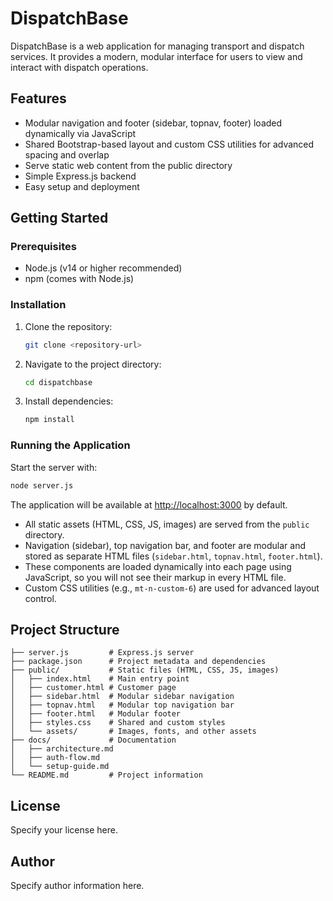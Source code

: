 # DispatchBase

DispatchBase is a web application for managing transport and dispatch services. It provides a modern, modular interface for users to view and interact with dispatch operations.

## Features
- Modular navigation and footer (sidebar, topnav, footer) loaded dynamically via JavaScript
- Shared Bootstrap-based layout and custom CSS utilities for advanced spacing and overlap
- Serve static web content from the public directory
- Simple Express.js backend
- Easy setup and deployment

## Getting Started

### Prerequisites
- Node.js (v14 or higher recommended)
- npm (comes with Node.js)

### Installation
1. Clone the repository:
   ```bash
   git clone <repository-url>
   ```
2. Navigate to the project directory:
   ```bash
   cd dispatchbase
   ```
3. Install dependencies:
   ```bash
   npm install
   ```

### Running the Application
Start the server with:
```bash
node server.js
```
The application will be available at [http://localhost:3000](http://localhost:3000) by default.

- All static assets (HTML, CSS, JS, images) are served from the `public` directory.
- Navigation (sidebar), top navigation bar, and footer are modular and stored as separate HTML files (`sidebar.html`, `topnav.html`, `footer.html`).
- These components are loaded dynamically into each page using JavaScript, so you will not see their markup in every HTML file.
- Custom CSS utilities (e.g., `mt-n-custom-6`) are used for advanced layout control.

## Project Structure
```
├── server.js         # Express.js server
├── package.json      # Project metadata and dependencies
├── public/           # Static files (HTML, CSS, JS, images)
│   ├── index.html    # Main entry point
│   ├── customer.html # Customer page
│   ├── sidebar.html  # Modular sidebar navigation
│   ├── topnav.html   # Modular top navigation bar
│   ├── footer.html   # Modular footer
│   ├── styles.css    # Shared and custom styles
│   └── assets/       # Images, fonts, and other assets
├── docs/             # Documentation
│   ├── architecture.md
│   ├── auth-flow.md
│   └── setup-guide.md
└── README.md         # Project information
```

## License
Specify your license here.

## Author
Specify author information here.
